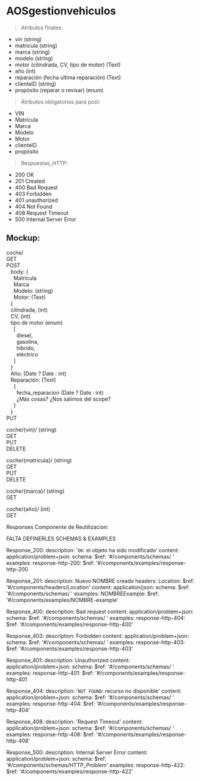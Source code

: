 # AOSgestionvehiculos

> Atributos finales:
- vin (string)
- matricula (string)
- marca (string)
- modelo (string)
- motor (cilindrada, CV, tipo de motor) (Text)
- año (int)
- reparación (fecha ultima reparación) (Text) 
- clienteID (string)
- propósito (reparar o revisar) (enum)
> Atributos obligatorios para post:
- VIN
- Matrícula
- Marca
- Modelo
- Motor
- clienteID
- propósito
> Respuestas_HTTP:
- 200 OK
- 201 Created
- 400 Bad Request
- 403 Forbidden
- 401 unauthorized
- 404 Not Found
- 408 Request Timeout
- 500 Internal Server Error
## Mockup:

coche/  
  GET  
  POST  
  &nbsp;&nbsp;  body: {  
  &nbsp;&nbsp;&nbsp;&nbsp;	  Matrícula  
  &nbsp;&nbsp;&nbsp;&nbsp;	  Marca  
  &nbsp;&nbsp;&nbsp;&nbsp;	  Modelo: (string)  
  &nbsp;&nbsp;&nbsp;&nbsp;	  Motor: (Text)  
  &nbsp;&nbsp;	    {  
  &nbsp;&nbsp;	    cilindrada, (int)  
  &nbsp;&nbsp;	    CV, (int)  
  &nbsp;&nbsp;      tipo de motor (enum)  
&nbsp;&nbsp;&nbsp;&nbsp;  [  
&nbsp;&nbsp;&nbsp;&nbsp;&nbsp;&nbsp;  diesel,  
&nbsp;&nbsp;&nbsp;&nbsp;&nbsp;&nbsp;  gasolina,  
&nbsp;&nbsp;&nbsp;&nbsp;&nbsp;&nbsp;  híbrido,  
&nbsp;&nbsp;&nbsp;&nbsp;&nbsp;&nbsp;  eléctrico  
&nbsp;&nbsp;&nbsp;&nbsp;  ]  
  &nbsp;&nbsp;      }  
&nbsp;&nbsp;  Año: (Date ? Date : int)  
&nbsp;&nbsp;  Reparación: (Text)  
&nbsp;&nbsp;&nbsp;&nbsp;  {  
&nbsp;&nbsp;&nbsp;&nbsp;&nbsp;&nbsp;  fecha_reparacion (Date ? Date : int)  
&nbsp;&nbsp;&nbsp;&nbsp;&nbsp;&nbsp;  ¿Más cosas? ¿Nos salimos del scope?  
&nbsp;&nbsp;&nbsp;&nbsp;  }  
&nbsp;&nbsp;  }  
  PUT  

coche/{vin}/ (string)  
  GET  
  PUT  
  DELETE  
  
coche/{matricula}/ (string)  
  GET  
  PUT  
  DELETE  
  
coche/{marca}/ (string)  
  GET  
  
coche/{año}/ (int)  
  GET  

Responses Componente de Reutilizacion:

FALTA DEFINERLES SCHEMAS & EXAMPLES

Response_200:
      description: '`OK`: el objeto ha sido modificado'
      content:
        application/problem+json:
          schema:
            $ref: '#/components/schemas/ '
          examples:
            response-http-200:
              $ref: '#/components/examples/response-http-200
              
Response_201:
      description: Nuevo NOMBRE creado
          headers:
            Location:
              $ref: '#/components/headers/Location'
          content:
            application/json:
              schema:
                $ref: '#/components/schemas/ '
              examples:
                NOMBREExample:
                  $ref: '#/components/examples/NOMBRE-example'  
                  
 Response_400:
      description:  Bad request
      content:
        application/problem+json:
          schema:
            $ref: '#/components/schemas/ '
          examples:
            response-http-404:
              $ref: '#/components/examples/response-http-400'
              
Response_403:
      description: Forbidden
      content:
        application/problem+json:
          schema:
            $ref: '#/components/schemas/ ‘
          examples:
            response-http-403:
              $ref: '#/components/examples/response-http-403’
              
Response_401:
      description: Unauthorized
      content:
        application/problem+json:
          schema:
            $ref: '#/components/schemas/ ‘
          examples:
            response-http-401:
              $ref: '#/components/examples/response-http-401
              
Response_404:
      description: '`NOT FOUND`: recurso no disponible'
      content:
        application/problem+json:
          schema:
            $ref: '#/components/schemas/ '
          examples:
            response-http-404:
              $ref: '#/components/examples/response-http-404'

 Response_408:
      description: 'Request Timeout'
      content:
        application/problem+json:
          schema:
            $ref: '#/components/schemas/ '
          examples:
            response-http-408:
              $ref: '#/components/examples/response-http-408’
              
 Response_500:
      description: Internal Server Error
      content:
        application/problem+json:
          schema:
            $ref: '#/components/schemas/HTTP_Problem'
          examples:
            response-http-422:
              $ref: '#/components/examples/response-http-422'
